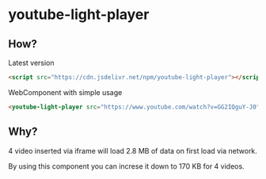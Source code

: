 # youtube-light-player
## How?
Latest version
```html
<script src="https://cdn.jsdelivr.net/npm/youtube-light-player"></script>
```

WebComponent with simple usage
```html
<youtube-light-player src="https://www.youtube.com/watch?v=GG2IQguY-J0"></youtube-light-player>
```

## Why?
4 video inserted via iframe will load 2.8 MB of data on first load via network. 

By using this component you can increse it down to 170 KB for 4 videos.
